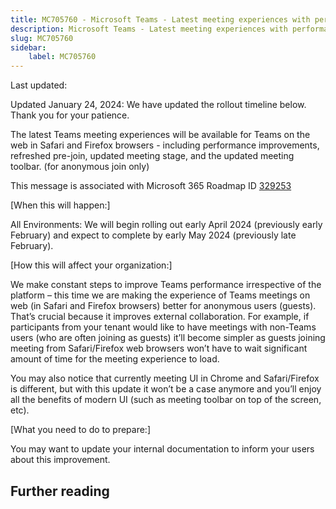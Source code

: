```yaml
---
title: MC705760 - Microsoft Teams - Latest meeting experiences with performance improvements on web for Safari and Firefox (for guests)
description: Microsoft Teams - Latest meeting experiences with performance improvements on web for Safari and Firefox (for guests)
slug: MC705760
sidebar:
    label: MC705760
---
```



Last updated: 

<p>Updated January 24, 2024: We have updated the rollout timeline below. Thank you for your patience.</p><p>The latest Teams meeting experiences will be available for Teams on the web in Safari and Firefox browsers - including performance improvements, refreshed pre-join, updated meeting stage, and the updated meeting toolbar. (for anonymous join only)&nbsp;<br></p><p>This message is associated with Microsoft 365 Roadmap ID <a href="https://www.microsoft.com/microsoft-365/roadmap?rtc=1%26filters=&amp;searchterms=329253" target="_blank">329253</a></p><p>[When this will happen:]</p><p>All Environments: We will begin rolling out early April 2024 (previously early February) and expect to complete by early May 2024 (previously late February).</p><p>[How this will affect your organization:]</p><p>We make constant steps to improve Teams performance irrespective of the platform – this time we are making the experience of Teams meetings on web (in Safari and Firefox browsers) better for anonymous users (guests). That’s crucial because it improves external collaboration. For example, if participants from your tenant would like to have meetings with non-Teams users (who are often joining as guests) it’ll become simpler as guests joining meeting from Safari/Firefox web browsers won’t have to wait significant amount of time for the meeting experience to load.&nbsp;</p><p>You may also notice that currently meeting UI in Chrome and Safari/Firefox is different, but with this update it won’t be a case anymore and you’ll enjoy all the benefits of modern UI (such as meeting toolbar on top of the screen, etc).&nbsp;</p><p>[What you need to do to prepare:]</p><p>You may want to update your internal documentation to inform your users about this improvement.</p>

## Further reading

